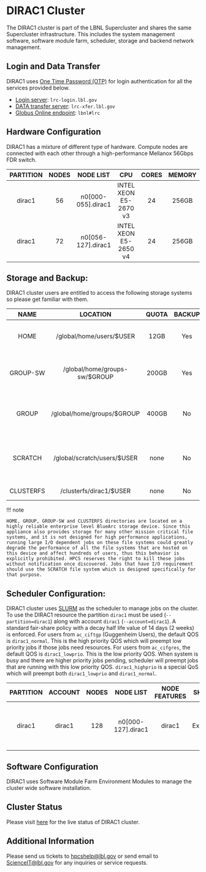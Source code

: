 # DIRAC1 Cluster

The DIRAC1 cluster is part of the LBNL Supercluster and shares the same Supercluster infrastructure. This includes the system management software, software module farm, scheduler, storage and backend network management.

## Login and Data Transfer

DIRAC1 uses [One Time Password (OTP)](../../accounts/mfa.md) for login authentication for all the services provided below. 

* [Login server](../../accounts/loggingin.md): `lrc-login.lbl.gov`
* [DATA transfer server](../../data-transfer-node.md): `lrc-xfer.lbl.gov`
* [Globus Online endpoint](../../../data/globus.md): `lbnl#lrc`

## Hardware Configuration

DIRAC1 has a mixture of different type of hardware. Compute nodes are connected with each other through a high-performance Mellanox 56Gbps FDR switch.

| PARTITION | NODES | NODE LIST | CPU | CORES | MEMORY |
| :---: | :---: | :---: | :---: | :---: | :---: |
| dirac1 | 56 | n0\[000-055\].dirac1 | INTEL XEON E5-2670 v3 | 24 | 256GB |
| dirac1 | 72 | n0\[056-127\].dirac1 | INTEL XEON E5-2650 v4 | 24 | 256GB |

## Storage and Backup:

DIRAC1 cluster users are entitled to access the following storage systems so please get familiar with them.

| NAME | LOCATION | QUOTA | BACKUP | ALLOCATION | DESCRIPTION |
| :---: | :---: | :---: | :---: | :---: | :---: |
| HOME | /global/home/users/$USER | 12GB | Yes | Per User | HOME directory for permanent data storage |
| GROUP-SW | /global/home/groups-sw/$GROUP | 200GB | Yes | Per Group | GROUP directory for software and data sharing with backup |
| GROUP | /global/home/groups/$GROUP | 400GB | No | Per Group | GROUP directory for data sharing without backup |
| SCRATCH | /global/scratch/users/$USER | none | No | Per User | SCRATCH directory with Lustre high performance parallel file system |
| CLUSTERFS | /clusterfs/dirac1/$USER | none | No | Per User | Private storage |

!!! note

    HOME, GROUP, GROUP-SW and CLUSTERFS directories are located on a highly reliable enterprise level BlueArc storage device. Since this appliance also provides storage for many other mission critical file systems, and it is not designed for high performance applications, running large I/O dependent jobs on these file systems could greatly degrade the performance of all the file systems that are hosted on this device and affect hundreds of users, thus this behavior is explicitly prohibited. HPCS reserves the right to kill these jobs without notification once discovered. Jobs that have I/O requirement should use the SCRATCH file system which is designed specifically for that purpose.

## Scheduler Configuration:

DIRAC1 cluster uses [SLURM](../../running/slurm-overview.md) as the scheduler to manage jobs on the cluster. To use the DIRAC1 resource the partition `dirac1` must be used (`--partition=dirac1`) along with account `dirac1` (`--account=dirac1`). A standard fair-share policy with a decay half life value of 14 days (2 weeks) is enforced. For users from `ac_ciftgp` (Guggenheim Users), the default QOS is `dirac1_normal`. This is the high priority QOS which will preempt low priority jobs if those jobs need resources. For users from `ac_cifgres`, the default QOS is `dirac1_lowprio`. This is the low priority QOS. When system is busy and there are higher priority jobs pending, scheduler will preempt jobs that are running with this low priority QOS. `dirac1_highprio` is a special QoS which will preempt both `dirac1_lowprio` and `dirac1_normal`.

| PARTITION | ACCOUNT | NODES | NODE LIST | NODE FEATURES | SHARED | QOS | QOS LIMIT |
| :---: | :---: | :---: | :---: | :---: | :---: | ----- | ----- |
| dirac1 | dirac1 | 128 | n0\[000-127\].dirac1 | dirac1 | Exclusive |  dirac1\_lowprio dirac1\_normal dirac1\_highprio  |  no limit no limit no limit  |

## Software Configuration

DIRAC1 uses Software Module Farm Environment Modules to manage the cluster wide software installation.

## Cluster Status

Please visit [here](http://metacluster.lbl.gov/warewulf/dirac1) for the live status of DIRAC1 cluster.

## Additional Information

Please send us tickets to hpcshelp@lbl.gov or send email to ScienceIT@lbl.gov for any inquiries or service requests.

